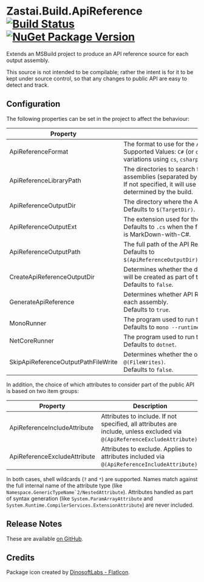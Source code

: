 # Zastai.Build.ApiReference  [![Build Status][CI-S]][CI-L] [![NuGet Package Version][NuGet-S]][NuGet-L]

Extends an MSBuild project to produce an API reference source for each
output assembly.

This source is not intended to be compilable; rather the intent is for
it to be kept under source control, so that any changes to public API
are easy to detect and track.

## Configuration

The following properties can be set in the project to affect the
behaviour:

| Property                            | Description                                                                                                                                                                                        |
|-------------------------------------|----------------------------------------------------------------------------------------------------------------------------------------------------------------------------------------------------|
| ApiReferenceFormat                  | The format to use for the API Reference source.<br/>Supported Values: `C#` (or `cs` or `csharp`) for C#, and `C#-MarkDown` (or variations using `cs`, `csharp` and/or `md`) for MarkDown-with-C#.  |
| ApiReferenceLibraryPath             | The directories to search for the dependencies of the output assemblies (separated by semicolons).<br/>If not specified, it will use the list of referenced assemblies as determined by the build. |
| ApiReferenceOutputDir               | The directory where the API Reference source is created.<br/>Defaults to `$(TargetDir)`.                                                                                                           |
| ApiReferenceOutputExt               | The extension used for the API Reference source.<br/>Defaults to `.cs` when the format is C#, and `.cs.md` when the format is MarkDown-with-C#.                                                    |
| ApiReferenceOutputPath              | The full path of the API Reference source.<br/>Defaults to `$(ApiReferenceOutputDir)$(TargetName)$(ApiReferenceOutputExt)`.                                                                        |
| CreateApiReferenceOutputDir         | Determines whether the directory part of `ApiReferenceOutputPath` will be created as part of the processing.<br/>Defaults to `false`.                                                              |
| GenerateApiReference                | Determines whether API Reference sources will be generated for each assembly.<br/>Defaults to `true`.                                                                                              |
| MonoRunner                          | The program used to run the generator under Mono.<br/>Defaults to `mono --runtime=v4.0.30319`.                                                                                                     |
| NetCoreRunner                       | The program used to run the generator under .NET Core.<br/>Defaults to `dotnet`.                                                                                                                   |
| SkipApiReferenceOutputPathFileWrite | Determines whether the output files are registered in `@(FileWrites)`.<br/>Defaults to `false`.                                                                                                    |

In addition, the choice of which attributes to consider part of the
public API is based on two item groups:

| Property                     | Description                                                                                                                 |
|------------------------------|-----------------------------------------------------------------------------------------------------------------------------|
| ApiReferenceIncludeAttribute | Attributes to include. If not specified, all attributes are include, unless excluded via `@(ApiReferenceExcludeAttribute)`. |
| ApiReferenceExcludeAttribute | Attributes to exclude. Applies to attributes included via `@(ApiReferenceIncludeAttribute)`.                                |

In both cases, shell wildcards (`?` and `*`) are supported. Names match
against the full internal name of the attribute type (like
``Namespace.GenericTypeName`2/NestedAttribute``).
Attributes handled as part of syntax generation (like
`System.ParamArrayAttribute` and
`System.Runtime.CompilerServices.ExtensionAttribute`) are never
included.

## Release Notes

These are available [on GitHub][GHReleases].

## Credits

Package icon created by [DinosoftLabs - FlatIcon][PackageIcon].

[CI-S]: https://img.shields.io/appveyor/build/zastai/zastai-build-apireference
[CI-L]: https://ci.appveyor.com/project/Zastai/zastai-build-apireference

[NuGet-S]: https://img.shields.io/nuget/v/Zastai.Build.ApiReference
[NuGet-L]: https://www.nuget.org/packages/Zastai.Build.ApiReference

[GHReleases]: https://github.com/Zastai/Zastai.Build.APIReference/releases
[PackageIcon]: https://www.flaticon.com/free-icon/browser_718064
